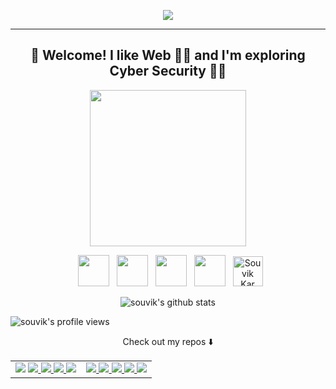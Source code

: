 <p align="center">
  <img src="https://i.postimg.cc/6QgSjcDb/s3CMUMOB.gif"/>
</p>
<hr />

<h2 align="center"> 👋 Welcome! I like Web 👨‍💻 and I'm exploring Cyber Security 🕵️‍♂️ </h2>

<p align="center">
<!--   <img width="250" src="https://media.giphy.com/media/mBqQdEeTakrKCRgypN/giphy.gif"> -->
  <img width="250" src="https://media.giphy.com/media/39m8amsRQCP2hxEPZq/giphy.gif">
</p>

<p align="center">
&nbsp; <a href="https://twitter.com/DarthCucumber" target="_blank" rel="noopener noreferrer"><img src="https://img.icons8.com/plasticine/100/000000/twitter.png" width="50" /></a>  
&nbsp; <a href="https://www.instagram.com/souvikinator/" target="_blank" rel="noopener noreferrer"><img src="https://img.icons8.com/plasticine/100/000000/instagram-new.png" width="50" /></a>  
&nbsp; <a href="https://www.linkedin.com/in/souvik-kar-mahapatra-b7652b1b7/" target="_blank" rel="noopener noreferrer"><img src="https://img.icons8.com/plasticine/100/000000/linkedin.png" width="50" /></a>
&nbsp; <a href="mailto:souvikat001@gmail.com" target="_blank" rel="noopener noreferrer"><img src="https://img.icons8.com/plasticine/100/000000/gmail.png"  width="50" /></a>
&nbsp; <a href="https://dev.to/souvikinator">
  <img src="https://d2fltix0v2e0sb.cloudfront.net/dev-badge.svg" alt="Souvik Kar Mahapatra's DEV Community Profile" height="48" width="48">
</a>
</p>

<p align="center">
  <img src="https://github-readme-stats.vercel.app/api?username=DarthCucumber&show_icons=true&theme=chartreuse-dark" alt="souvik's github stats"/>
</p>

<p align="left">
<img src="https://komarev.com/ghpvc/?username=DarthCucumber&style=plastic" alt="souvik's profile views"/>
</p>

<p align="center">
Check out my repos ⬇️  
</p>

<table>
  <tr>
    <td valign="top">
      <a href="http://github.com/DarthCucumber/unwee"><img src="https://github-readme-stats.vercel.app/api/pin/?username=DarthCucumber&repo=unwee" /></a>
      <a href="http://github.com/DarthCucumber/stegano"><img src="https://github-readme-stats.vercel.app/api/pin/?username=DarthCucumber&repo=stegano" />
      <a href="http://github.com/DarthCucumber/live-expression-devloper-tool"><img src="https://github-readme-stats.vercel.app/api/pin/?username=DarthCucumber&repo=live-expression-devloper-tool" />
      <a href="http://github.com/DarthCucumber/weird-qr"><img src="https://github-readme-stats.vercel.app/api/pin/?username=DarthCucumber&repo=weird-qr" />
      <a href="http://github.com/DarthCucumber/node-eyeson"><img src="https://github-readme-stats.vercel.app/api/pin/?username=DarthCucumber&repo=node-eyeson" />
    </td>
   <td valign="top">
      <a href="http://github.com/DarthCucumber/gofuzz"><img src="https://github-readme-stats.vercel.app/api/pin/?username=DarthCucumber&repo=gofuzz" />
      <a href="http://github.com/DarthCucumber/thegeekbot"><img src="https://github-readme-stats.vercel.app/api/pin/?username=DarthCucumber&repo=thegeekbot" />
      <a href="http://github.com/DarthCucumber/termparse"><img src="https://github-readme-stats.vercel.app/api/pin/?username=DarthCucumber&repo=termparse" />
      <a href="http://github.com/DarthCucumber/web-SS"><img src="https://github-readme-stats.vercel.app/api/pin/?username=DarthCucumber&repo=web-SS" />
      <a href="http://github.com/DarthCucumber/Tools"><img src="https://github-readme-stats.vercel.app/api/pin/?username=DarthCucumber&repo=Tools" />
    </td>
  </tr>
</table>
